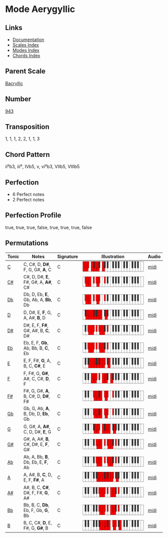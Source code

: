 # Mode Aerygyllic

## Links

- [Documentation](README.md)
- [Scales Index](Scales.md)
- [Modes Index](Modes.md)
- [Chords Index](Chords.md)

## Parent Scale

[Bacryllic](ScaleBacryllic.md)

## Number

[943](https://ianring.com/musictheory/scales/943)

## Transposition

1, 1, 1, 2, 2, 1, 1, 3

## Chord Pattern

ii⁰b3, iii⁰, IVb5, v, vi⁰b3, VIIb5, VIIIb5

## Perfection

- 6 Perfect notes
- 2 Perfect notes

## Perfection Profile

true, true, true, false, true, true, true, false

## Permutations

| Tonic | Notes | Signature | Illustration | Audio |
|-------|-------|-----------|--------------|-------|
| [C](ModeCNaturalAerygyllic.md) | C, C#, D, **D#**, F, G, G#, **A**, C | C | ![CNaturalAerygyllic](ModeCNaturalAerygyllic.png) | [midi](https://github.com/edipermadi/music/blob/main/docs/ModeCNaturalAerygyllic.mid?raw=true) |
| [C#](ModeCSharpAerygyllic.md) | C#, D, D#, **E**, F#, G#, A, **A#**, C# | C | ![CSharpAerygyllic](ModeCSharpAerygyllic.png) | [midi](https://github.com/edipermadi/music/blob/main/docs/ModeCSharpAerygyllic.mid?raw=true) |
| [Db](ModeDFlatAerygyllic.md) | Db, D, Eb, **E**, Gb, Ab, A, **Bb**, Db | C | ![DFlatAerygyllic](ModeDFlatAerygyllic.png) | [midi](https://github.com/edipermadi/music/blob/main/docs/ModeDFlatAerygyllic.mid?raw=true) |
| [D](ModeDNaturalAerygyllic.md) | D, D#, E, **F**, G, A, A#, **B**, D | C | ![DNaturalAerygyllic](ModeDNaturalAerygyllic.png) | [midi](https://github.com/edipermadi/music/blob/main/docs/ModeDNaturalAerygyllic.mid?raw=true) |
| [D#](ModeDSharpAerygyllic.md) | D#, E, F, **F#**, G#, A#, B, **C**, D# | C | ![DSharpAerygyllic](ModeDSharpAerygyllic.png) | [midi](https://github.com/edipermadi/music/blob/main/docs/ModeDSharpAerygyllic.mid?raw=true) |
| [Eb](ModeEFlatAerygyllic.md) | Eb, E, F, **Gb**, Ab, Bb, B, **C**, Eb | C | ![EFlatAerygyllic](ModeEFlatAerygyllic.png) | [midi](https://github.com/edipermadi/music/blob/main/docs/ModeEFlatAerygyllic.mid?raw=true) |
| [E](ModeENaturalAerygyllic.md) | E, F, F#, **G**, A, B, C, **C#**, E | C | ![ENaturalAerygyllic](ModeENaturalAerygyllic.png) | [midi](https://github.com/edipermadi/music/blob/main/docs/ModeENaturalAerygyllic.mid?raw=true) |
| [F](ModeFNaturalAerygyllic.md) | F, F#, G, **G#**, A#, C, C#, **D**, F | C | ![FNaturalAerygyllic](ModeFNaturalAerygyllic.png) | [midi](https://github.com/edipermadi/music/blob/main/docs/ModeFNaturalAerygyllic.mid?raw=true) |
| [F#](ModeFSharpAerygyllic.md) | F#, G, G#, **A**, B, C#, D, **D#**, F# | C | ![FSharpAerygyllic](ModeFSharpAerygyllic.png) | [midi](https://github.com/edipermadi/music/blob/main/docs/ModeFSharpAerygyllic.mid?raw=true) |
| [Gb](ModeGFlatAerygyllic.md) | Gb, G, Ab, **A**, B, Db, D, **Eb**, Gb | C | ![GFlatAerygyllic](ModeGFlatAerygyllic.png) | [midi](https://github.com/edipermadi/music/blob/main/docs/ModeGFlatAerygyllic.mid?raw=true) |
| [G](ModeGNaturalAerygyllic.md) | G, G#, A, **A#**, C, D, D#, **E**, G | C | ![GNaturalAerygyllic](ModeGNaturalAerygyllic.png) | [midi](https://github.com/edipermadi/music/blob/main/docs/ModeGNaturalAerygyllic.mid?raw=true) |
| [G#](ModeGSharpAerygyllic.md) | G#, A, A#, **B**, C#, D#, E, **F**, G# | C | ![GSharpAerygyllic](ModeGSharpAerygyllic.png) | [midi](https://github.com/edipermadi/music/blob/main/docs/ModeGSharpAerygyllic.mid?raw=true) |
| [Ab](ModeAFlatAerygyllic.md) | Ab, A, Bb, **B**, Db, Eb, E, **F**, Ab | C | ![AFlatAerygyllic](ModeAFlatAerygyllic.png) | [midi](https://github.com/edipermadi/music/blob/main/docs/ModeAFlatAerygyllic.mid?raw=true) |
| [A](ModeANaturalAerygyllic.md) | A, A#, B, **C**, D, E, F, **F#**, A | C | ![ANaturalAerygyllic](ModeANaturalAerygyllic.png) | [midi](https://github.com/edipermadi/music/blob/main/docs/ModeANaturalAerygyllic.mid?raw=true) |
| [A#](ModeASharpAerygyllic.md) | A#, B, C, **C#**, D#, F, F#, **G**, A# | C | ![ASharpAerygyllic](ModeASharpAerygyllic.png) | [midi](https://github.com/edipermadi/music/blob/main/docs/ModeASharpAerygyllic.mid?raw=true) |
| [Bb](ModeBFlatAerygyllic.md) | Bb, B, C, **Db**, Eb, F, Gb, **G**, Bb | C | ![BFlatAerygyllic](ModeBFlatAerygyllic.png) | [midi](https://github.com/edipermadi/music/blob/main/docs/ModeBFlatAerygyllic.mid?raw=true) |
| [B](ModeBNaturalAerygyllic.md) | B, C, C#, **D**, E, F#, G, **G#**, B | C | ![BNaturalAerygyllic](ModeBNaturalAerygyllic.png) | [midi](https://github.com/edipermadi/music/blob/main/docs/ModeBNaturalAerygyllic.mid?raw=true) |
